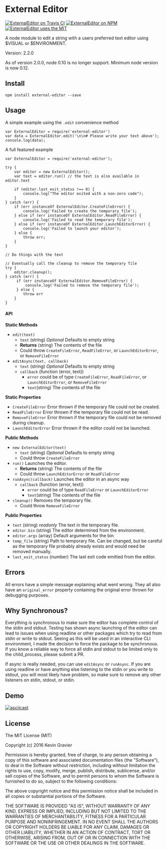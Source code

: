 # External Editor

[![ExternalEditor on Travis CI](https://img.shields.io/travis/mrkmg/node-external-editor.svg?style=flat-square)](https://travis-ci.org/mrkmg/node-external-editor/branches)
[![ExternalEditor on NPM](https://img.shields.io/npm/v/external-editor.svg?style=flat-square)](https://www.npmjs.com/package/external-editor)
[![ExternalEditor uses the MIT](https://img.shields.io/npm/l/external-editor.svg?style=flat-square)](https://opensource.org/licenses/MIT)

A node module to edit a string with a users preferred text editor using $VISUAL or $ENVIRONMENT.

Version: 2.2.0

As of version 2.0.0, node 0.10 is no longer support. Minimum node version is now 0.12.

## Install

`npm install external-editor --save`

## Usage

A simple example using the `.edit` convenience method

    var ExternalEditor = require('external-editor')
    var data = ExternalEditor.edit('\n\n# Please write your text above');
    console.log(data);

A full featured example

    var ExternalEditor = require('external-editor');

    try {
        var editor = new ExternalEditor();
        var text = editor.run() // the text is also available in editor.text

        if (editor.last_exit_status !== 0) {
            console.log("The editor exited with a non-zero code");
        }
    } catch (err) {
        if (err instanceOf ExternalEditor.CreateFileError) {
            console.log('Failed to create the temporary file');
        } else if (err instanceOf ExternalEditor.ReadFileError) {
            console.log('Failed to read the temporary file');
        } else if (err instanceOf ExternalEditor.LaunchEditorError) {
            console.log('Failed to launch your editor');
        } else {
            throw err;
        }
    }

    // Do things with the text

    // Eventually call the cleanup to remove the temporary file
    try {
        editor.cleanup();
    } catch (err) {
         if (err instanceOf ExternalEditor.RemoveFileError) {
             console.log('Failed to remove the temporary file');
         } else {
            throw err
        }
    }

#### API

**Static Methods**

* `edit(text)`
  * `text` (string) _Optional_ Defaults to empty string
  * **Returns** (string) The contents of the file
  * Could throw `CreateFileError`, `ReadFileError`, or `LaunchEditorError`, or `RemoveFileError`
* `editAsync(text, callback)`
  * `text` (string) _Optional_ Defaults to empty string
  * `callback` (function (error, text))
    * `error` could be of type `CreateFileError`, `ReadFileError`, or `LaunchEditorError`, or `RemoveFileError`
    * `text`(string) The contents of the file

**Static Properties**

* `CreateFileError` Error thrown if the temporary file could not be created.
* `ReadFileError` Error thrown if the temporary file could not be read.
* `RemoveFileError` Error thrown if the temporary file could not be removed during cleanup.
* `LaunchEditorError` Error thrown if the editor could not be launched.

**Public Methods**

* `new ExternalEditor(text)`
  * `text` (string) _Optional_ Defaults to empty string
  * Could throw `CreateFileError`
* `run()` Launches the editor.
  * **Returns** (string) The contents of the file
  * Could throw `LaunchEditorError` or `ReadFileError`
* `runAsync(callback)` Launches the editor in an async way
  * `callback` (function (error, text))
    * `error` could be of type `ReadFileError` or `LaunchEditorError`
    * `text`(string) The contents of the file
* `cleanup()` Removes the temporary file.
  * Could throw `RemoveFileError`

**Public Properties**

* `text` (string) _readonly_ The text in the temporary file.
* `editor.bin` (string) The editor determined from the environment.
* `editor.args` (array) Default arguments for the bin
* `temp_file` (string) Path to temporary file. Can be changed, but be careful as the temporary file probably already
  exists and would need be removed manually.
* `last_exit_status` (number) The last exit code emitted from the editor.

## Errors

All errors have a simple message explaining what went wrong. They all also have an `original_error` property containing
the original error thrown for debugging purposes.

## Why Synchronous?

Everything is synchronous to make sure the editor has complete control of the stdin and stdout. Testing has shown
async launching of the editor can lead to issues when using readline or other packages which try to read from stdin or
write to stdout. Seeing as this will be used in an interactive CLI environment, I made the decision to force the package
to be synchronous. If you know a reliable way to force all stdin and stdout to be limited only to the child_process,
please submit a PR.

If async is really needed, you can use `editAsync` or `runAsync`. If you are using readline or have anything else
listening to the stdin or you write to stdout, you will most likely have problem, so make sure to remove any other
listeners on stdin, stdout, or stdin.

## Demo

[![asciicast](https://asciinema.org/a/a1qh9lypbe65mj0ivfuoslz2s.png)](https://asciinema.org/a/a1qh9lypbe65mj0ivfuoslz2s)

## License

The MIT License (MIT)

Copyright (c) 2016 Kevin Gravier

Permission is hereby granted, free of charge, to any person obtaining a copy
of this software and associated documentation files (the "Software"), to deal
in the Software without restriction, including without limitation the rights
to use, copy, modify, merge, publish, distribute, sublicense, and/or sell
copies of the Software, and to permit persons to whom the Software is
furnished to do so, subject to the following conditions:

The above copyright notice and this permission notice shall be included in all
copies or substantial portions of the Software.

THE SOFTWARE IS PROVIDED "AS IS", WITHOUT WARRANTY OF ANY KIND, EXPRESS OR
IMPLIED, INCLUDING BUT NOT LIMITED TO THE WARRANTIES OF MERCHANTABILITY,
FITNESS FOR A PARTICULAR PURPOSE AND NONINFRINGEMENT. IN NO EVENT SHALL THE
AUTHORS OR COPYRIGHT HOLDERS BE LIABLE FOR ANY CLAIM, DAMAGES OR OTHER
LIABILITY, WHETHER IN AN ACTION OF CONTRACT, TORT OR OTHERWISE, ARISING FROM,
OUT OF OR IN CONNECTION WITH THE SOFTWARE OR THE USE OR OTHER DEALINGS IN THE
SOFTWARE.
